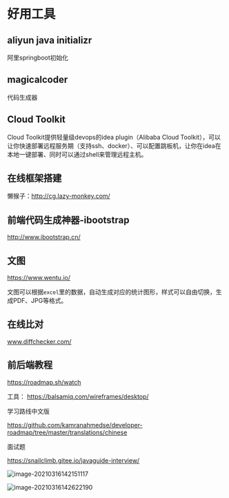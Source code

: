 # 好用工具

## aliyun java initializr

阿里springboot初始化

## magicalcoder

代码生成器

## Cloud Toolkit

Cloud Toolkit提供轻量级devops的idea plugin（Alibaba Cloud Toolkit），可以让你快速部署远程服务期（支持ssh、docker）、可以配置跳板机，让你在idea在本地一键部署、同时可以通过shell来管理远程主机。

## 在线框架搭建

懒猴子：http://cg.lazy-monkey.com/

## 前端代码生成神器-ibootstrap

http://www.ibootstrap.cn/

## 文图

https://www.wentu.io/

文图可以根据`excel`里的数据，自动生成对应的统计图形，样式可以自由切换，生成PDF、JPG等格式。

## 在线比对

www.diffchecker.com/

## 前后端教程

https://roadmap.sh/watch

工具： https://balsamiq.com/wireframes/desktop/

学习路线中文版

https://github.com/kamranahmedse/developer-roadmap/tree/master/translations/chinese



面试题

https://snailclimb.gitee.io/javaguide-interview/	



![image-20210316142151117](https://i.loli.net/2021/03/16/Lr1DW6t3ic9MdOF.png)

![image-20210316142622190](https://i.loli.net/2021/03/16/dX5zGQ4ntcMDHP8.png)